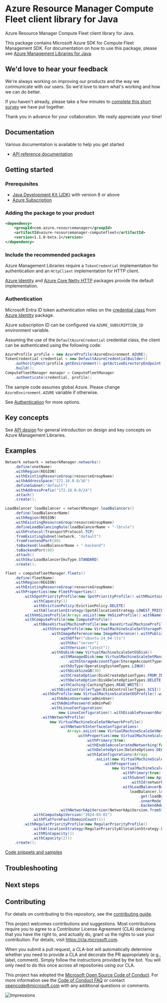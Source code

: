 # Azure Resource Manager Compute Fleet client library for Java

Azure Resource Manager Compute Fleet client library for Java.

This package contains Microsoft Azure SDK for Compute Fleet Management SDK. For documentation on how to use this package, please see [Azure Management Libraries for Java](https://aka.ms/azsdk/java/mgmt).

## We'd love to hear your feedback

We're always working on improving our products and the way we communicate with our users. So we'd love to learn what's working and how we can do better.

If you haven't already, please take a few minutes to [complete this short survey][survey] we have put together.

Thank you in advance for your collaboration. We really appreciate your time!

## Documentation

Various documentation is available to help you get started

- [API reference documentation][docs]

## Getting started

### Prerequisites

- [Java Development Kit (JDK)][jdk] with version 8 or above
- [Azure Subscription][azure_subscription]

### Adding the package to your product

[//]: # ({x-version-update-start;com.azure.resourcemanager:azure-resourcemanager-computefleet;current})
```xml
<dependency>
    <groupId>com.azure.resourcemanager</groupId>
    <artifactId>azure-resourcemanager-computefleet</artifactId>
    <version>1.1.0-beta.1</version>
</dependency>
```
[//]: # ({x-version-update-end})

### Include the recommended packages

Azure Management Libraries require a `TokenCredential` implementation for authentication and an `HttpClient` implementation for HTTP client.

[Azure Identity][azure_identity] and [Azure Core Netty HTTP][azure_core_http_netty] packages provide the default implementation.

### Authentication

Microsoft Entra ID token authentication relies on the [credential class][azure_identity_credentials] from [Azure Identity][azure_identity] package.

Azure subscription ID can be configured via `AZURE_SUBSCRIPTION_ID` environment variable.

Assuming the use of the `DefaultAzureCredential` credential class, the client can be authenticated using the following code:

```java
AzureProfile profile = new AzureProfile(AzureEnvironment.AZURE);
TokenCredential credential = new DefaultAzureCredentialBuilder()
    .authorityHost(profile.getEnvironment().getActiveDirectoryEndpoint())
    .build();
ComputeFleetManager manager = ComputeFleetManager
    .authenticate(credential, profile);
```

The sample code assumes global Azure. Please change `AzureEnvironment.AZURE` variable if otherwise.

See [Authentication][authenticate] for more options.

## Key concepts

See [API design][design] for general introduction on design and key concepts on Azure Management Libraries.

## Examples

```java
Network network = networkManager.networks()
    .define(vnetName)
    .withRegion(REGION)
    .withExistingResourceGroup(resourceGroupName)
    .withAddressSpace("172.16.0.0/16")
    .defineSubnet("default")
    .withAddressPrefix("172.16.0.0/24")
    .attach()
    .create();

LoadBalancer loadBalancer = networkManager.loadBalancers()
    .define(loadBalancerName)
    .withRegion(REGION)
    .withExistingResourceGroup(resourceGroupName)
    .defineLoadBalancingRule(loadBalancerName + "-lbrule")
    .withProtocol(TransportProtocol.TCP)
    .fromExistingSubnet(network, "default")
    .fromFrontendPort(80)
    .toBackend(loadBalancerName + "-backend")
    .toBackendPort(80)
    .attach()
    .withSku(LoadBalancerSkuType.STANDARD)
    .create();

fleet = computeFleetManager.fleets()
    .define(fleetName)
    .withRegion(REGION)
    .withExistingResourceGroup(resourceGroupName)
    .withProperties(new FleetProperties()
        .withSpotPriorityProfile(new SpotPriorityProfile().withMaintain(false)
            .withCapacity(1)
            .withEvictionPolicy(EvictionPolicy.DELETE)
            .withAllocationStrategy(SpotAllocationStrategy.LOWEST_PRICE))
        .withVmSizesProfile(Arrays.asList(new VmSizeProfile().withName("Standard_D4s_v3")))
        .withComputeProfile(new ComputeProfile()
            .withBaseVirtualMachineProfile(new BaseVirtualMachineProfile()
                .withStorageProfile(new VirtualMachineScaleSetStorageProfile()
                    .withImageReference(new ImageReference().withPublisher("canonical")
                        .withOffer("ubuntu-24_04-lts")
                        .withSku("server")
                        .withVersion("latest"))
                    .withOsDisk(new VirtualMachineScaleSetOSDisk()
                        .withManagedDisk(new VirtualMachineScaleSetManagedDiskParameters()
                            .withStorageAccountType(StorageAccountTypes.PREMIUM_LRS))
                        .withOsType(OperatingSystemTypes.LINUX)
                        .withDiskSizeGB(30)
                        .withCreateOption(DiskCreateOptionTypes.FROM_IMAGE)
                        .withDeleteOption(DiskDeleteOptionTypes.DELETE)
                        .withCaching(CachingTypes.READ_WRITE))
                    .withDiskControllerType(DiskControllerTypes.SCSI))
                .withOsProfile(new VirtualMachineScaleSetOSProfile().withComputerNamePrefix(randomPadding())
                    .withAdminUsername(adminUser)
                    .withAdminPassword(adminPwd)
                    .withLinuxConfiguration(
                        new LinuxConfiguration().withDisablePasswordAuthentication(false)))
                .withNetworkProfile(
                    new VirtualMachineScaleSetNetworkProfile()
                        .withNetworkInterfaceConfigurations(
                            Arrays.asList(new VirtualMachineScaleSetNetworkConfiguration().withName(vmName)
                                .withProperties(new VirtualMachineScaleSetNetworkConfigurationProperties()
                                    .withPrimary(true)
                                    .withEnableAcceleratedNetworking(false)
                                    .withDeleteOption(DeleteOptions.DELETE)
                                    .withIpConfigurations(Arrays
                                        .asList(new VirtualMachineScaleSetIPConfiguration().withName(vmName)
                                            .withProperties(
                                                new VirtualMachineScaleSetIPConfigurationProperties()
                                                    .withPrimary(true)
                                                    .withSubnet(new ApiEntityReference()
                                                        .withId(network.subnets().get("default").id()))
                                                    .withLoadBalancerBackendAddressPools(
                                                        loadBalancer.loadBalancingRules()
                                                            .get(loadBalancerName + "-lbrule")
                                                            .innerModel()
                                                            .backendAddressPools())))))))
                        .withNetworkApiVersion(NetworkApiVersion.fromString("2024-03-01"))))
            .withComputeApiVersion("2024-03-01")
            .withPlatformFaultDomainCount(1))
        .withRegularPriorityProfile(new RegularPriorityProfile()
            .withAllocationStrategy(RegularPriorityAllocationStrategy.LOWEST_PRICE)
            .withMinCapacity(1)
            .withCapacity(2)))
    .create();
```
[Code snippets and samples](https://github.com/Azure/azure-sdk-for-java/blob/main/sdk/computefleet/azure-resourcemanager-computefleet/SAMPLE.md)


## Troubleshooting

## Next steps

## Contributing

For details on contributing to this repository, see the [contributing guide][cg].

This project welcomes contributions and suggestions. Most contributions require you to agree to a Contributor License Agreement (CLA) declaring that you have the right to, and actually do, grant us the rights to use your contribution. For details, visit <https://cla.microsoft.com>.

When you submit a pull request, a CLA-bot will automatically determine whether you need to provide a CLA and decorate the PR appropriately (e.g., label, comment). Simply follow the instructions provided by the bot. You will only need to do this once across all repositories using our CLA.

This project has adopted the [Microsoft Open Source Code of Conduct][coc]. For more information see the [Code of Conduct FAQ][coc_faq] or contact <opencode@microsoft.com> with any additional questions or comments.

<!-- LINKS -->
[survey]: https://microsoft.qualtrics.com/jfe/form/SV_ehN0lIk2FKEBkwd?Q_CHL=DOCS
[docs]: https://azure.github.io/azure-sdk-for-java/
[jdk]: https://learn.microsoft.com/azure/developer/java/fundamentals/
[azure_subscription]: https://azure.microsoft.com/free/
[azure_identity]: https://github.com/Azure/azure-sdk-for-java/blob/main/sdk/identity/azure-identity
[azure_identity_credentials]: https://github.com/Azure/azure-sdk-for-java/tree/main/sdk/identity/azure-identity#credentials
[azure_core_http_netty]: https://github.com/Azure/azure-sdk-for-java/blob/main/sdk/core/azure-core-http-netty
[authenticate]: https://github.com/Azure/azure-sdk-for-java/blob/main/sdk/resourcemanager/docs/AUTH.md
[design]: https://github.com/Azure/azure-sdk-for-java/blob/main/sdk/resourcemanager/docs/DESIGN.md
[cg]: https://github.com/Azure/azure-sdk-for-java/blob/main/CONTRIBUTING.md
[coc]: https://opensource.microsoft.com/codeofconduct/
[coc_faq]: https://opensource.microsoft.com/codeofconduct/faq/

![Impressions](https://azure-sdk-impressions.azurewebsites.net/api/impressions/azure-sdk-for-java%2Fsdk%2Fcomputefleet%2Fazure-resourcemanager-computefleet%2FREADME.png)
